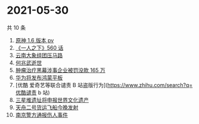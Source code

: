 # 2021-05-30

共 10 条

<!-- BEGIN -->
<!-- 最后更新时间 Sun May 30 2021 07:21:12 GMT+0800 (China Standard Time) -->

1. [原神 1.6 版本 pv](https://www.zhihu.com/search?q=原神)
2. [《一人之下》560 话](https://www.zhihu.com/search?q=一人之下)
3. [云南大象组团压马路](https://www.zhihu.com/search?q=云南大象)
4. [何兆武逝世](https://www.zhihu.com/search?q=何兆武)
5. [肿瘤治疗黑幕涉事企业被罚没款 165 万](https://www.zhihu.com/search?q=肿瘤治疗黑幕)
6. [华为将发布鸿蒙平板](https://www.zhihu.com/search?q=鸿蒙平板)
7. [优酷 爱奇艺等联合谴责 B 站盗版行为](https://www.zhihu.com/search?q=优酷谴责 b 站)
8. [三星堆遗址将申报世界文化遗产](https://www.zhihu.com/search?q=三星堆)
9. [天舟二号货运飞船今晚发射](https://www.zhihu.com/search?q=天舟二号)
10. [南京警方通报伤人事件](https://www.zhihu.com/search?q=南京新街口)

<!-- END -->

